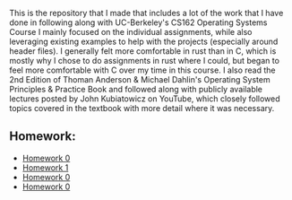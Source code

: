 This is the repository that I made that includes a lot of the work that I have done in following along with UC-Berkeley's CS162 Operating Systems Course
I mainly focused on the individual assignments, while also leveraging existing examples to help with the projects (especially around header files). 
I generally felt more comfortable in rust than in C, which is mostly why I chose to do assignments in rust where I could, but began to feel more comfortable with C over my time in this course. 
I also read the 2nd Edition of Thoman Anderson & Michael Dahlin's Operating System Principles & Practice Book and followed along with publicly available lectures posted by John Kubiatowicz on YouTube, which closely followed topics covered in the textbook with more detail where it was necessary.

## Homework:
- [Homework 0]("hw-intro")
- [Homework 1]("hw-list")
- [Homework 0]("hw-intro")
- [Homework 0]("hw-intro")

